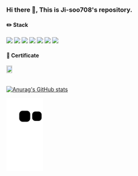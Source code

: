 ### Hi there 👋, This is Ji-soo708's repository.
#### ✏️ Stack
<img src="https://img.shields.io/badge/Python-3776AB?style=for-the-badge&logo=Python&logoColor=white"> <img src="https://img.shields.io/badge/Spring-6DB33F?style=for-the-badge&logo=Spring&logoColor=white">
<img src="https://img.shields.io/badge/mysql-4479A1?style=for-the-badge&logo=mysql&logoColor=white">
<img src="https://img.shields.io/badge/Android-3DDC84?style=for-the-badge&logo=Android&logoColor=white">
<img src="https://img.shields.io/badge/linux-FCC624?style=for-the-badge&logo=linux&logoColor=black">
<img src="https://img.shields.io/badge/github-181717?style=for-the-badge&logo=github&logoColor=white">
<img src="https://img.shields.io/badge/git-F05032?style=for-the-badge&logo=git&logoColor=white">

#### 🪪 Certificate
<img src = "https://github.com/Ji-soo708/Ji-soo708/assets/69844138/9349fe86-95a8-4b6a-a08e-0fb71b606e60.png" width="17%" height="17%">
</br></br>

[![Anurag's GitHub stats](https://github-readme-stats.vercel.app/api?username=Ji-soo708)](https://github.com/Ji-soo708/github-readme-stats)

![snake gif](https://github.com/Ji-soo708/Ji-soo708/blob/output/github-contribution-grid-snake.svg)
